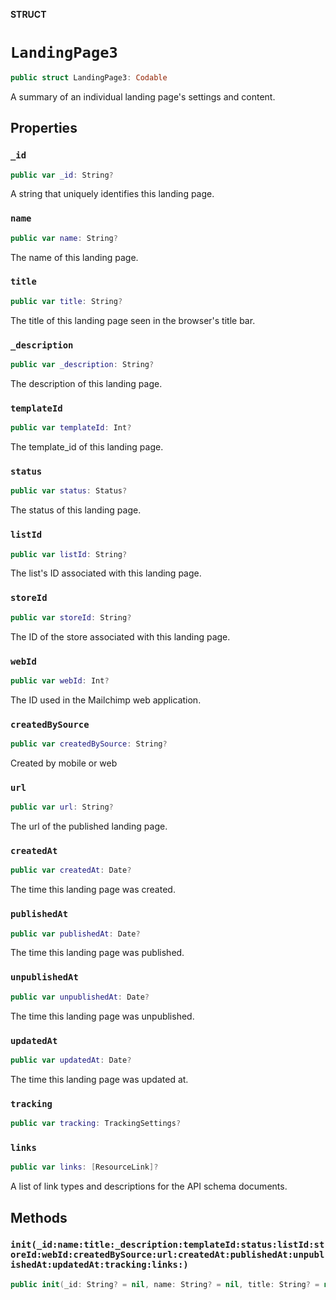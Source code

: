 **STRUCT**

# `LandingPage3`

```swift
public struct LandingPage3: Codable
```

A summary of an individual landing page&#x27;s settings and content.

## Properties
### `_id`

```swift
public var _id: String?
```

A string that uniquely identifies this landing page.

### `name`

```swift
public var name: String?
```

The name of this landing page.

### `title`

```swift
public var title: String?
```

The title of this landing page seen in the browser&#x27;s title bar.

### `_description`

```swift
public var _description: String?
```

The description of this landing page.

### `templateId`

```swift
public var templateId: Int?
```

The template_id of this landing page.

### `status`

```swift
public var status: Status?
```

The status of this landing page.

### `listId`

```swift
public var listId: String?
```

The list&#x27;s ID associated with this landing page.

### `storeId`

```swift
public var storeId: String?
```

The ID of the store associated with this landing page.

### `webId`

```swift
public var webId: Int?
```

The ID used in the Mailchimp web application.

### `createdBySource`

```swift
public var createdBySource: String?
```

Created by mobile or web

### `url`

```swift
public var url: String?
```

The url of the published landing page.

### `createdAt`

```swift
public var createdAt: Date?
```

The time this landing page was created.

### `publishedAt`

```swift
public var publishedAt: Date?
```

The time this landing page was published.

### `unpublishedAt`

```swift
public var unpublishedAt: Date?
```

The time this landing page was unpublished.

### `updatedAt`

```swift
public var updatedAt: Date?
```

The time this landing page was updated at.

### `tracking`

```swift
public var tracking: TrackingSettings?
```

### `links`

```swift
public var links: [ResourceLink]?
```

A list of link types and descriptions for the API schema documents.

## Methods
### `init(_id:name:title:_description:templateId:status:listId:storeId:webId:createdBySource:url:createdAt:publishedAt:unpublishedAt:updatedAt:tracking:links:)`

```swift
public init(_id: String? = nil, name: String? = nil, title: String? = nil, _description: String? = nil, templateId: Int? = nil, status: Status? = nil, listId: String? = nil, storeId: String? = nil, webId: Int? = nil, createdBySource: String? = nil, url: String? = nil, createdAt: Date? = nil, publishedAt: Date? = nil, unpublishedAt: Date? = nil, updatedAt: Date? = nil, tracking: TrackingSettings? = nil, links: [ResourceLink]? = nil)
```
